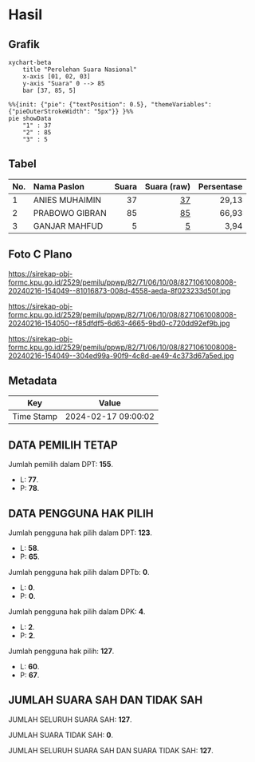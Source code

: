 # Hasil

## Grafik

```mermaid
xychart-beta
    title "Perolehan Suara Nasional"
    x-axis [01, 02, 03]
    y-axis "Suara" 0 --> 85
    bar [37, 85, 5]
```

```mermaid
%%{init: {"pie": {"textPosition": 0.5}, "themeVariables": {"pieOuterStrokeWidth": "5px"}} }%%
pie showData
    "1" : 37
    "2" : 85
    "3" : 5
```

## Tabel

| No. | Nama Paslon    | Suara | Suara (raw) | Persentase |
|:--- |:-------------- | -----:| -----------:| ----------:|
| 1   | ANIES MUHAIMIN | 37    | [37][p-1]   | 29,13      |
| 2   | PRABOWO GIBRAN | 85    | [85][p-2]   | 66,93      |
| 3   | GANJAR MAHFUD  | 5     | [5][p-3]    | 3,94       |


[p-1]: https://github.com/gigit-pemilu/pemilu-2024/blob/main/pilpres/hitung-suara/sub/82-maluku-utara/sub/71-kota-ternate/sub/06-kota-ternate-tengah/sub/1008-kota-baru/sub/008-tps/sub/paslon-1.txt
[p-2]: https://github.com/gigit-pemilu/pemilu-2024/blob/main/pilpres/hitung-suara/sub/82-maluku-utara/sub/71-kota-ternate/sub/06-kota-ternate-tengah/sub/1008-kota-baru/sub/008-tps/sub/paslon-2.txt
[p-3]: https://github.com/gigit-pemilu/pemilu-2024/blob/main/pilpres/hitung-suara/sub/82-maluku-utara/sub/71-kota-ternate/sub/06-kota-ternate-tengah/sub/1008-kota-baru/sub/008-tps/sub/paslon-3.txt

## Foto C Plano

https://sirekap-obj-formc.kpu.go.id/2529/pemilu/ppwp/82/71/06/10/08/8271061008008-20240216-154049--81016873-008d-4558-aeda-8f023233d50f.jpg

https://sirekap-obj-formc.kpu.go.id/2529/pemilu/ppwp/82/71/06/10/08/8271061008008-20240216-154050--f85dfdf5-6d63-4665-9bd0-c720dd92ef9b.jpg

https://sirekap-obj-formc.kpu.go.id/2529/pemilu/ppwp/82/71/06/10/08/8271061008008-20240216-154049--304ed99a-90f9-4c8d-ae49-4c373d67a5ed.jpg


## Metadata

| Key        | Value               |
| ---------- | ------------------- |
| Time Stamp | 2024-02-17 09:00:02 |


## DATA PEMILIH TETAP

Jumlah pemilih dalam DPT: **155**.
 * L: **77**.
 * P: **78**.

## DATA PENGGUNA HAK PILIH

Jumlah pengguna hak pilih dalam DPT: **123**.
 * L: **58**.
 * P: **65**.

Jumlah pengguna hak pilih dalam DPTb: **0**.
 * L: **0**.
 * P: **0**.

Jumlah pengguna hak pilih dalam DPK: **4**.
 * L: **2**.
 * P: **2**.

Jumlah pengguna hak pilih: **127**.
 * L: **60**.
 * P: **67**.

## JUMLAH SUARA SAH DAN TIDAK SAH

JUMLAH SELURUH SUARA SAH: **127**.

JUMLAH SUARA TIDAK SAH: **0**.

JUMLAH SELURUH SUARA SAH DAN SUARA TIDAK SAH: **127**.


